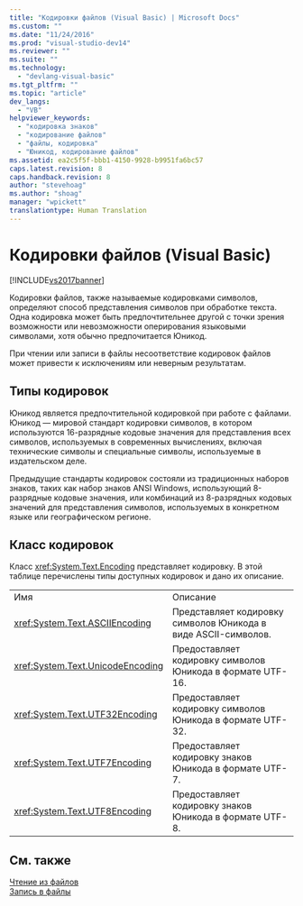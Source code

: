 ```yaml
---
title: "Кодировки файлов (Visual Basic) | Microsoft Docs"
ms.custom: ""
ms.date: "11/24/2016"
ms.prod: "visual-studio-dev14"
ms.reviewer: ""
ms.suite: ""
ms.technology: 
  - "devlang-visual-basic"
ms.tgt_pltfrm: ""
ms.topic: "article"
dev_langs: 
  - "VB"
helpviewer_keywords: 
  - "кодировка знаков"
  - "кодирование файлов"
  - "файлы, кодировка"
  - "Юникод, кодирование файлов"
ms.assetid: ea2c5f5f-bbb1-4150-9928-b9951fa6bc57
caps.latest.revision: 8
caps.handback.revision: 8
author: "stevehoag"
ms.author: "shoag"
manager: "wpickett"
translationtype: Human Translation
---
```

# Кодировки файлов (Visual Basic)
[!INCLUDE[vs2017banner](../../../../csharp/includes/vs2017banner.md)]

Кодировки файлов, также называемые кодировками символов, определяют способ представления символов при обработке текста.  Одна кодировка может быть предпочтительнее другой с точки зрения возможности или невозможности оперирования языковыми символами, хотя обычно предпочитается Юникод.  
  
 При чтении или записи в файлы несоответствие кодировок файлов может привести к исключениям или неверным результатам.  
  
## Типы кодировок  
 Юникод является предпочтительной кодировкой при работе с файлами.  Юникод — мировой стандарт кодировки символов, в котором используются 16\-разрядные кодовые значения для представления всех символов, используемых в современных вычислениях, включая технические символы и специальные символы, используемые в издательском деле.  
  
 Предыдущие стандарты кодировок состояли из традиционных наборов знаков, таких как набор знаков ANSI Windows, использующий 8\-разрядные кодовые значения, или комбинаций из 8\-разрядных кодовых значений для представления символов, используемых в конкретном языке или географическом регионе.  
  
## Класс кодировок  
 Класс <xref:System.Text.Encoding> представляет кодировку.  В этой таблице перечислены типы доступных кодировок и дано их описание.  
  
|||  
|-|-|  
|Имя|Описание|  
|<xref:System.Text.ASCIIEncoding>|Представляет кодировку символов Юникода в виде ASCII\-символов.|  
|<xref:System.Text.UnicodeEncoding>|Предоставляет кодировку символов Юникода в формате UTF\-16.|  
|<xref:System.Text.UTF32Encoding>|Предоставляет кодировку символов Юникода в формате UTF\-32.|  
|<xref:System.Text.UTF7Encoding>|Предоставляет кодировку знаков Юникода в формате UTF\-7.|  
|<xref:System.Text.UTF8Encoding>|Предоставляет кодировку знаков Юникода в формате UTF\-8.|  
  
## См. также  
 [Чтение из файлов](../../../../visual-basic/developing-apps/programming/drives-directories-files/reading-from-files.md)   
 [Запись в файлы](../../../../visual-basic/developing-apps/programming/drives-directories-files/writing-to-files.md)